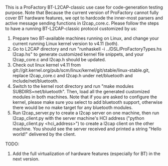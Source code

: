 This is a ProFactory BT-L2CAP-classic use case for code-generation testing purpose.
Note that Because the current version of ProFactory cannot fully cover BT hardware features, we opt to hardcode the inner-most parsers and active message sending functions in l2cap_core.c.
Please follow the steps to have a running BT-L2CAP-classic protocol customized by us: 
1. Prepare two BT-available machines running on Linux, and change your current running Linux kernel version to v4.11 (both).
2. Go to L2CAP directory and run "runhaskell -i ../DSL/ProFactoryTypes.hs l2cap.hs" to generate customized kernel file snippets, and your l2cap_core.c and l2cap.h should be updated.
3. Check out linux kernel v4.11 from git://git.kernel.org/pub/scm/linux/kernel/git/stable/linux-stable.git, replace l2cap_core.c and l2cap.h under net/bluetooth and include/net/bluetooth. 
4. Switch to the kernel root directory and run "make modules SUBDIRS=net/bluetooth". Then, load all the generated customized modules in both machines. Note that if you are asked to configure the kernel, please make sure you select to add bluetooth support, otherwise there would be no make target for any bluetooth modules.
5. Run l2cap_server.py to create a l2cap server on one machine, then run l2cap_client.py with the server machine's HCI address ("python l2cap_client.py <hci_address>") to create a l2cap client on the other machine. You should see the server received and printed a string "Hello world!" delivered by the client.

TODO:
1. Add the full virtualization of hardware features (especially for BT) in the next version.
